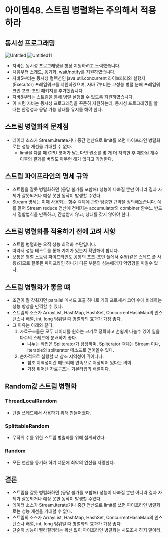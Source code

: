 # 아이템48. 스트림 병렬화는 주의해서 적용하라

## 동시성 프로그래밍

![Untitled](https://user-images.githubusercontent.com/53366407/109801819-5767ed00-7c62-11eb-98ab-8bc2aae1e059.png)
![Untitled11](https://user-images.githubusercontent.com/53366407/109801807-546cfc80-7c62-11eb-8d5d-e4959ee14963.png)

- 자바는 동시성 프로그래밍을 항상 지원하려고 노력했습니다.
- 처음부터 스레드, 동기화, wait/notify를 지원하였습니다.
- 자바5부터는 동시성 컬렉션인 java.util.concurrent 라이브러리와 실행자(Executor) 프레임워크를 지원하였으며, 자바 7부터는 고성능 병렬 분해 프레임워크인 포크-조인 패키지를 추가했습니다.
- 자바8부터는 스트림을 통해 병렬 실행할 수 있도록 지원하였습니다.
- 이 처럼 자바는 동시성 프로그래밍을 꾸준히 지원하는데, 동시성 프로그래밍을 할 때는 안정성과 응답 가능 상태를 유지를 해야 한다.

## 스트림 병렬화의 문제점

- 데이터 소스가 Stream.iterate거나 중간 연산으로 limit를 쓰면 파이프라인 병렬화로는 성능 개선을 기대할 수 없다.
    - limit을 다룰 때 CPU 코어가 남는다면 원소를 몇 개 더 처리한 후 제한된 개수 이후의 결과를 버려도 아무런 해가 없다고 가정한다.

## 스트림 파이프라인의 명세 규약

- 스트림을 잘못 병렬화하면 (응답 불가를 포함해) 성능이 나빠질 뿐만 아니라 결과 자체가 잘못되거나 예상 못한 동작이 발생할 수있다.
- Stream 명세는 이때 사용되는 함수 객체에 관한 엄중한 규약을 정의해놨습니다. 예를 들어 Stream reduce 연산에 건네지는 accumulator와 combiner 함수느 반드시 결합법칙을 만족하고, 간섭받지 않고, 상태를 갖지 않아야 한다.

## 스트림 병렬화를 적용하기 전에 고려 사항

- 스트림 병렬화는 오직 성능 최적화 수단입니다.
- 따라서 성능 테스트를 통해 가치가 있는지 확인해야 합니다.
- 보통은 병렬 스트림 파이프라인도 공통의 포크-조인 풀에서 수행(같은 스레드 풀 사용)되므로 잘못된 파이프라인 하나가 다른 부분의 성능에까지 악영향을 미칠수 있다.

## 스트림 병렬화가 좋을 떄

- 조건이 잘 갖춰지면 parallel 메서드 호출 하나로 거의 프로세서 코어 수에 비례하는 성능 향상을 만끽할 수 있다.
- 스트림의 소스가 ArrayList, HashMap, HashSet, ConcurrentHashMap의 인스턴스나 배열, int, long 범위일 때 병렬화의 효과가 가장 좋다.
- 그 이유는 아래와 같다.
    1. 자료구조들은 모두 데이터를 원하는 크기로 정확하고 손쉽게 나눌수 있어 일을 다수의 스레드에 분배하기 좋다.
        - 나누는 작업은 Spliterator가 담당하며, Spliterator 객체는 Stream 이나, Iterable의 spliterator 메소드로 얻어올수 있다.
    2. 순차적으로 실행할 떄 참조 지역성이 뛰어나다.
        - 참조 지역성이란 메모리에 연속으로 저장되어 있다는 의미
        - 가장 뛰어난 자료구조는 기본타입의 배열이다.

## Random값 스트림 병렬화

### ThreadLocalRandom

- 단일 쓰레드에서 사용하기 위해 만들어졌다.

### SplittableRandom

- 무작위 수를 위한 스트림 병렳화를 위해 설계되었다.

### Random

- 모든 연산을 동기화 하기 떄문에 최악의 연산을 자랑한다.

## 결론

- 스트림을 잘못 병렬화하면 (응답 불가를 포함해) 성능이 나빠질 뿐만 아니라 결과 자체가 잘못되거나 예상 못한 동작이 발생할 수있다.
- 데이터 소스가 Stream.iterate거나 중간 연산으로 limit를 쓰면 파이프라인 병렬화로는 성능 개선을 기대할 수 없다.
- 스트림의 소스가 ArrayList, HashMap, HashSet, ConcurrentHashMap의 인스턴스나 배열, int, long 범위일 때 병렬화의 효과가 가장 좋다.
- 단순히 성능이 빨라질꺼라는 확신 없이 파이프라인 병렬화는 시도조차 하지 말아라.

